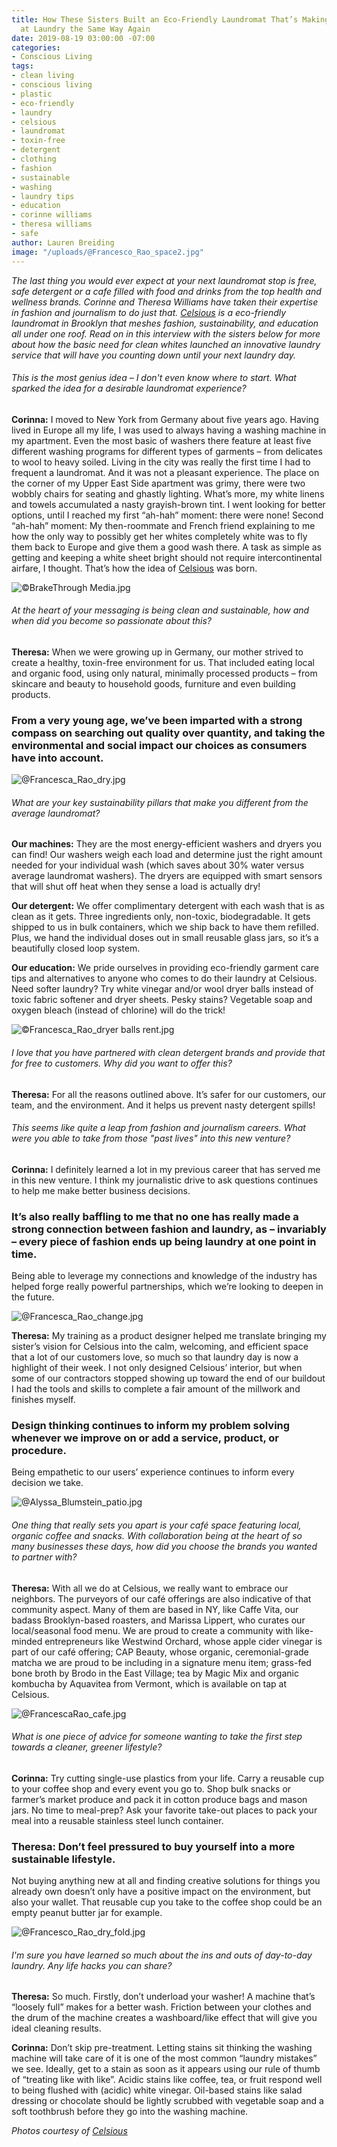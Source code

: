 ```yaml
---
title: How These Sisters Built an Eco-Friendly Laundromat That’s Making Us Never Look
  at Laundry the Same Way Again
date: 2019-08-19 03:00:00 -07:00
categories:
- Conscious Living
tags:
- clean living
- conscious living
- plastic
- eco-friendly
- laundry
- celsious
- laundromat
- toxin-free
- detergent
- clothing
- fashion
- sustainable
- washing
- laundry tips
- education
- corinne williams
- theresa williams
- safe
author: Lauren Breiding
image: "/uploads/@Francesco_Rao_space2.jpg"
---
```


_The last thing you would ever expect at your next laundromat stop is free, safe detergent or a cafe filled with food and drinks from the top health and wellness brands. Corinne and Theresa Williams have taken their expertise in fashion and journalism to do just that. [Celsious](http://celsious.com/) is a eco-friendly laundromat in Brooklyn that meshes fashion, sustainability, and education all under one roof. Read on in this interview with the sisters below for more about how the basic need for clean whites launched an innovative laundry service that will have you counting down until your next laundry day._

###### This is the most genius idea – I don't even know where to start. What sparked the idea for a desirable laundromat experience?

**Corinna:** I moved to New York from Germany about five years ago. Having lived in Europe all my life, I was used to always having a washing machine in my apartment. Even the most basic of washers there feature at least five different washing programs for different types of garments – from delicates to wool to heavy soiled. Living in the city was really the first time I had to frequent a laundromat. And it was not a pleasant experience. The place on the corner of my Upper East Side apartment was grimy, there were two wobbly chairs for seating and ghastly lighting. What’s more, my white linens and towels accumulated a nasty grayish-brown tint. I went looking for better options, until I reached my first “ah-hah” moment: there were none! Second “ah-hah” moment: My then-roommate and French friend explaining to me how the only way to possibly get her whites completely white was to fly them back to Europe and give them a good wash there. A task as simple as getting and keeping a white sheet bright should not require intercontinental airfare, I thought. That’s how the idea of [Celsious](http://celsious.com/) was born.

![©BrakeThrough Media.jpg](/uploads/%C2%A9BrakeThrough%20Media.jpg)

###### At the heart of your messaging is being clean and sustainable, how and when did you become so passionate about this? 

**Theresa:** When we were growing up in Germany, our mother strived to create a healthy, toxin-free environment for us. That included eating local and organic food, using only natural, minimally processed products – from skincare and beauty to household goods, furniture and even building products. 

### From a very young age, we’ve been imparted with a strong compass on searching out quality over quantity, and taking the environmental and social impact our choices as consumers have into account. 

![@Francesca_Rao_dry.jpg](/uploads/@Francesca_Rao_dry.jpg)

###### What are your key sustainability pillars that make you different from the average laundromat?

**Our machines:** They are the most energy-efficient washers and dryers you can find! Our washers weigh each load and determine just the right amount needed for your individual wash (which saves about 30% water versus average laundromat washers). The dryers are equipped with smart sensors that will shut off heat when they sense a load is actually dry!

**Our detergent:** We offer complimentary detergent with each wash that is as clean as it gets. Three ingredients only, non-toxic, biodegradable. It gets shipped to us in bulk containers, which we ship back to have them refilled. Plus, we hand the individual doses out in small reusable glass jars, so it’s a beautifully closed loop system.

**Our education:** We pride ourselves in providing eco-friendly garment care tips and alternatives to anyone who comes to do their laundry at Celsious. Need softer laundry? Try white vinegar and/or wool dryer balls instead of toxic fabric softener and dryer sheets. Pesky stains? Vegetable soap and oxygen bleach (instead of chlorine) will do the trick!

![©Francesca_Rao_dryer balls rent.jpg](/uploads/%C2%A9Francesca_Rao_dryer%20balls%20rent.jpg)

###### I love that you have partnered with clean detergent brands and provide that for free to customers. Why did you want to offer this?

**Theresa:** For all the reasons outlined above. It’s safer for our customers, our team, and the environment. And it helps us prevent nasty detergent spills!

###### This seems like quite a leap from fashion and journalism careers. What were you able to take from those "past lives" into this new venture?

**Corinna:** I definitely learned a lot in my previous career that has served me in this new venture. I think my journalistic drive to ask questions continues to help me make better business decisions. 

### It’s also really baffling to me that no one has really made a strong connection between fashion and laundry, as – invariably – every piece of fashion ends up being laundry at one point in time.

Being able to leverage my connections and knowledge of the industry has helped forge really powerful partnerships, which we’re looking to deepen in the future.

![@Francesca_Rao_change.jpg](/uploads/@Francesca_Rao_change.jpg)

**Theresa:** My training as a product designer helped me translate bringing my sister’s vision for Celsious into the calm, welcoming, and efficient space that a lot of our customers love, so much so that laundry day is now a highlight of their week. I not only designed Celsious’ interior, but when some of our contractors stopped showing up toward the end of our buildout I had the tools and skills to complete a fair amount of the millwork and finishes myself.

### Design thinking continues to inform my problem solving whenever we improve on or add a service, product, or procedure. 

Being empathetic to our users’ experience continues to inform every decision we take.

![@Alyssa_Blumstein_patio.jpg](/uploads/@Alyssa_Blumstein_patio.jpg)

###### One thing that really sets you apart is your café space featuring local, organic coffee and snacks. With collaboration being at the heart of so many businesses these days, how did you choose the brands you wanted to partner with? 

**Theresa:** With all we do at Celsious, we really want to embrace our neighbors. The purveyors of our café offerings are also indicative of that community aspect. Many of them are based in NY, like Caffe Vita, our badass Brooklyn-based roasters, and Marissa Lippert, who curates our local/seasonal food menu. We are proud to create a community with like-minded entrepreneurs like Westwind Orchard, whose apple cider vinegar is part of our café offering; CAP Beauty, whose organic, ceremonial-grade matcha we are proud to be including in a signature menu item; grass-fed bone broth by Brodo in the East Village; tea by Magic Mix and organic kombucha by Aquavitea from Vermont, which is available on tap at Celsious.

![@FrancescaRao_cafe.jpg](/uploads/@FrancescaRao_cafe.jpg)

###### What is one piece of advice for someone wanting to take the first step towards a cleaner, greener lifestyle?

**Corinna:** Try cutting single-use plastics from your life. Carry a reusable cup to your coffee shop and every event you go to. Shop bulk snacks or farmer’s market produce and pack it in cotton produce bags and mason jars. No time to meal-prep? Ask your favorite take-out places to pack your meal into a reusable stainless steel lunch container.

### Theresa: Don’t feel pressured to buy yourself into a more sustainable lifestyle. 

Not buying anything new at all and finding creative solutions for things you already own doesn’t only have a positive impact on the environment, but also your wallet. That reusable cup you take to the coffee shop could be an empty peanut butter jar for example.

![@Francesco_Rao_dry_fold.jpg](/uploads/@Francesco_Rao_dry_fold.jpg)

###### I'm sure you have learned so much about the ins and outs of day-to-day laundry. Any life hacks you can share?

**Theresa:** So much. Firstly, don’t underload your washer! A machine that’s “loosely full” makes for a better wash. Friction between your clothes and the drum of the machine creates a washboard/like effect that will give you ideal cleaning results. 

**Corinna:** Don’t skip pre-treatment. Letting stains sit thinking the washing machine will take care of it is one of the most common “laundry mistakes” we see. Ideally, get to a stain as soon as it appears using our rule of thumb of “treating like with like”. Acidic stains like coffee, tea, or fruit respond well to being flushed with (acidic) white vinegar. Oil-based stains like salad dressing or chocolate should be lightly scrubbed with vegetable soap and a soft toothbrush before they go into the washing machine. 

_Photos courtesy of [Celsious](http://celsious.com/)_